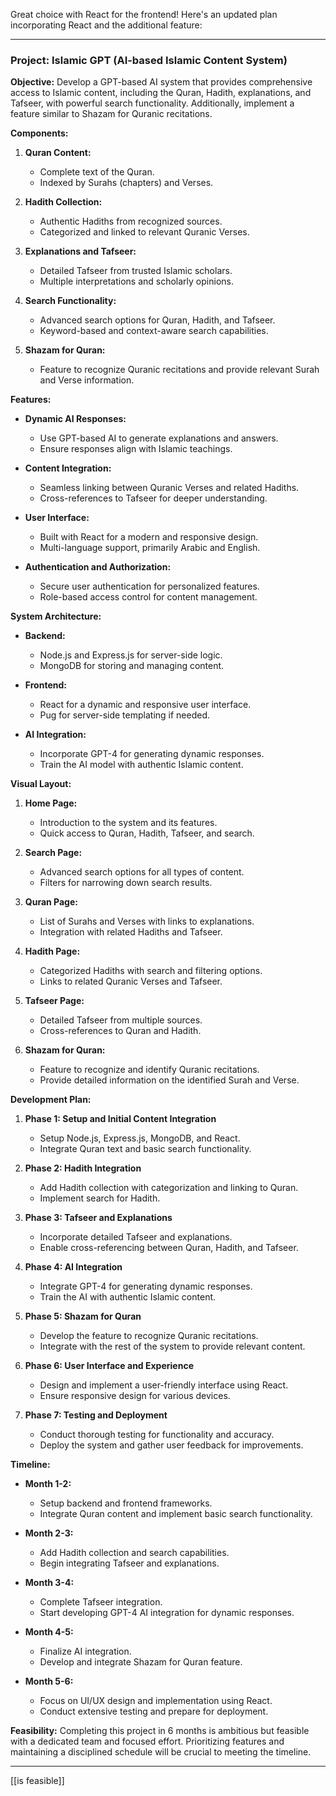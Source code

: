 Great choice with React for the frontend! Here's an updated plan incorporating React and the additional feature:

---

### Project: Islamic GPT (AI-based Islamic Content System)

**Objective:**
Develop a GPT-based AI system that provides comprehensive access to Islamic content, including the Quran, Hadith, explanations, and Tafseer, with powerful search functionality. Additionally, implement a feature similar to Shazam for Quranic recitations.

**Components:**

1. **Quran Content:**
   - Complete text of the Quran.
   - Indexed by Surahs (chapters) and Verses.

2. **Hadith Collection:**
   - Authentic Hadiths from recognized sources.
   - Categorized and linked to relevant Quranic Verses.

3. **Explanations and Tafseer:**
   - Detailed Tafseer from trusted Islamic scholars.
   - Multiple interpretations and scholarly opinions.

4. **Search Functionality:**
   - Advanced search options for Quran, Hadith, and Tafseer.
   - Keyword-based and context-aware search capabilities.

5. **Shazam for Quran:**
   - Feature to recognize Quranic recitations and provide relevant Surah and Verse information.

**Features:**

- **Dynamic AI Responses:**
  - Use GPT-based AI to generate explanations and answers.
  - Ensure responses align with Islamic teachings.

- **Content Integration:**
  - Seamless linking between Quranic Verses and related Hadiths.
  - Cross-references to Tafseer for deeper understanding.

- **User Interface:**
  - Built with React for a modern and responsive design.
  - Multi-language support, primarily Arabic and English.

- **Authentication and Authorization:**
  - Secure user authentication for personalized features.
  - Role-based access control for content management.

**System Architecture:**

- **Backend:**
  - Node.js and Express.js for server-side logic.
  - MongoDB for storing and managing content.

- **Frontend:**
  - React for a dynamic and responsive user interface.
  - Pug for server-side templating if needed.

- **AI Integration:**
  - Incorporate GPT-4 for generating dynamic responses.
  - Train the AI model with authentic Islamic content.

**Visual Layout:**

1. **Home Page:**
   - Introduction to the system and its features.
   - Quick access to Quran, Hadith, Tafseer, and search.

2. **Search Page:**
   - Advanced search options for all types of content.
   - Filters for narrowing down search results.

3. **Quran Page:**
   - List of Surahs and Verses with links to explanations.
   - Integration with related Hadiths and Tafseer.

4. **Hadith Page:**
   - Categorized Hadiths with search and filtering options.
   - Links to related Quranic Verses and Tafseer.

5. **Tafseer Page:**
   - Detailed Tafseer from multiple sources.
   - Cross-references to Quran and Hadith.

6. **Shazam for Quran:**
   - Feature to recognize and identify Quranic recitations.
   - Provide detailed information on the identified Surah and Verse.

**Development Plan:**

1. **Phase 1: Setup and Initial Content Integration**
   - Setup Node.js, Express.js, MongoDB, and React.
   - Integrate Quran text and basic search functionality.

2. **Phase 2: Hadith Integration**
   - Add Hadith collection with categorization and linking to Quran.
   - Implement search for Hadith.

3. **Phase 3: Tafseer and Explanations**
   - Incorporate detailed Tafseer and explanations.
   - Enable cross-referencing between Quran, Hadith, and Tafseer.

4. **Phase 4: AI Integration**
   - Integrate GPT-4 for generating dynamic responses.
   - Train the AI with authentic Islamic content.

5. **Phase 5: Shazam for Quran**
   - Develop the feature to recognize Quranic recitations.
   - Integrate with the rest of the system to provide relevant content.

6. **Phase 6: User Interface and Experience**
   - Design and implement a user-friendly interface using React.
   - Ensure responsive design for various devices.

7. **Phase 7: Testing and Deployment**
   - Conduct thorough testing for functionality and accuracy.
   - Deploy the system and gather user feedback for improvements.

**Timeline:**

- **Month 1-2:**
  - Setup backend and frontend frameworks.
  - Integrate Quran content and implement basic search functionality.

- **Month 2-3:**
  - Add Hadith collection and search capabilities.
  - Begin integrating Tafseer and explanations.

- **Month 3-4:**
  - Complete Tafseer integration.
  - Start developing GPT-4 AI integration for dynamic responses.

- **Month 4-5:**
  - Finalize AI integration.
  - Develop and integrate Shazam for Quran feature.

- **Month 5-6:**
  - Focus on UI/UX design and implementation using React.
  - Conduct extensive testing and prepare for deployment.

**Feasibility:**
Completing this project in 6 months is ambitious but feasible with a dedicated team and focused effort. Prioritizing features and maintaining a disciplined schedule will be crucial to meeting the timeline.

---
[[is feasible]]
